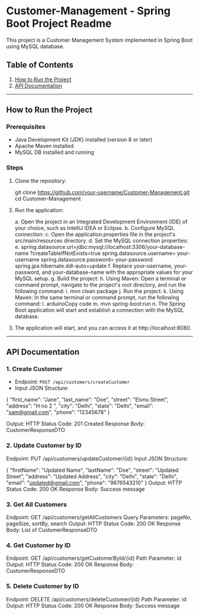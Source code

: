 # Customer-Management - Spring Boot Project Readme


This project is a Customer Management System implemented in Spring Boot using MySQL database.


## Table of Contents
1. [How to Run the Project](#how-to-run-the-project)
2. [API Documentation](#api-documentation)

---


## How to Run the Project

### Prerequisites
- Java Development Kit (JDK) installed (version 8 or later)
- Apache Maven installed
- MySQL DB installed and running

### Steps
1. Clone the repository:
   
   git clone https://github.com/your-username/Customer-Management.git
   cd Customer-Management

2. Run the application:

   a.	Open the project in an Integrated Development Environment (IDE) of your choice, such as IntelliJ IDEA or Eclipse.
   b.	Configure MySQL connection:
   c.	Open the application.properties file in the project's src/main/resources directory.
   d.	Set the MySQL connection properties:
   e. spring.datasource.url=jdbc:mysql://localhost:3306/your-database-name ?createTableIfNotExists=true
      spring.datasource.username= your-username
      spring.datasource.password= your-password 
      spring.jpa.hibernate.ddl-auto=update
   f.	Replace your-username, your-password, and your-database-name with the appropriate values for your MySQL setup.
   g.	Build the project:
   h.	Using Maven: Open a terminal or command prompt, navigate to the project's root directory, and run the following command:
   i.	mvn clean package 
   j.	Run the project:
   k.	Using Maven: In the same terminal or command prompt, run the following command:
   l.	arduinoCopy code
   m.	mvn spring-boot:run 
   n.	The Spring Boot application will start and establish a connection with the MySQL database.
   

4. The application will start, and you can access it at http://localhost:8080.

---


## API Documentation

### 1. Create Customer

- Endpoint: `POST /api/customers/createCustomer`
- Input JSON Structure:
  
{
  "first_name": "Jane",
  "last_name": "Doe",
  "street": "Elvnu Street",
  "address": "H no 2 ",
  "city": "Delhi",
  "state": "Delhi",
  "email": "sam@gmail.com",
  "phone": "12345678"
}

Output:
HTTP Status Code: 201 Created
Response Body: CustomerResponseDTO


### 2. Update Customer by ID
Endpoint: PUT /api/customers/updateCustomer/{id}
Input JSON Structure:

{
  "firstName": "Updated Name",
  "lastName": "Doe",
  "street": "Updated Street",
  "address": "Updated Address",
  "city": "Delhi",
  "state": "Delhi",
  "email": "updated@gmail.com",
  "phone": "9876543210"
}
Output:
HTTP Status Code: 200 OK
Response Body: Success message


### 3. Get All Customers
Endpoint: GET /api/customers/getAllCustomers
Query Parameters: pageNo, pageSize, sortBy, search
Output:
HTTP Status Code: 200 OK
Response Body: List of CustomerResponseDTO


### 4. Get Customer by ID
Endpoint: GET /api/customers/getCustomerById/{id}
Path Parameter: id
Output:
HTTP Status Code: 200 OK
Response Body: CustomerResponseDTO


### 5. Delete Customer by ID
Endpoint: DELETE /api/customers/deleteCustomer/{id}
Path Parameter: id
Output:
HTTP Status Code: 200 OK
Response Body: Success message
